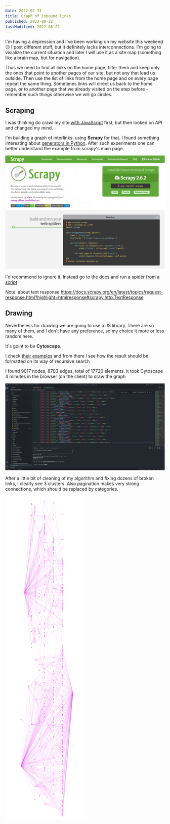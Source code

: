 ```yaml
---
date: 2022-07-31
title: Graph of inbound links
published: 2022-08-22
lastModified: 2022-08-22
---
```


I'm having a depression and I've been working on my website this weekend 😑 I post different stuff, but it definitely lacks interconnections. I'm going to visialize the current situation and later I will use it as a site map (something like a brain map, but for navigation).

Thus we need to find all links on the home page, filter them and keep only the ones that point to another pages of our site, but not any that lead us outside. Then use the list of links from the home page and on every page repeat the same thing. Sometimes links will direct us back to the home page, or to another page that we already visited on the step before - remember such things otherwise we will go circles. 


## Scraping

I was thinking do crawl my site [with JavaScript](https://github.com/rchipka/node-osmosis) first, but then looked on API and changed my mind. 

I'm building a graph of interlinks, using **Scrapy** for that. I found something interesting about [generators in Python](/code/generators-in-python). After such experiments one can better understand the example from scrapy's main page. 

![Scrapy's home page](./scrapy-home-page.png)

I'd recommend to ignore it. Instead go to [the docs](https://docs.scrapy.org/en/latest/intro/tutorial.html#our-first-spider) and run a spider [from a script](https://docs.scrapy.org/en/latest/topics/practices.html#run-scrapy-from-a-script)

Note: about text response https://docs.scrapy.org/en/latest/topics/request-response.html?highlight=htmlresponse#scrapy.http.TextResponse

## Drawing

Nevertheless for drawing we are going to use a JS library. There are so many of them, and I don't have any preference, so my choice it more or less random here.

It's goint to be **Cytoscape**.

I check [their examples](https://github.com/cytoscape/cytoscape.js-popper/blob/master/demo.html) and from there I see how the result should be formatted on its way of recursive search

I found 9017 nodes, 8703 edges, total of 17720 elements. It took Cytoscape 4 minutes in the browser (on the client) to draw the graph

![data prepared for js library](./graph-data.png)

After a little bit of cleaning of my algorithm and fixing dozens of broken links, I clearly see 3 clusters. Also pagination makes very strong connections, which should be replaced by categories.

![graph representation where you see how links on my website form 3 distinct clusters](./graph-links-between-pages.png)